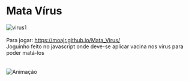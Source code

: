 # Mata Vírus<br />
![virus1](https://user-images.githubusercontent.com/99083242/173399915-5e7a64b4-c592-4db6-8cd4-9f2404efbfbb.png)
<br /><br />
Para jogar: https://moajr.github.io/Mata_Virus/ <br />
 Joguinho feito no javascript onde deve-se aplicar vacina nos vírus para poder matá-los
<br /><br /><br />![Animação](https://user-images.githubusercontent.com/99083242/173403114-aa09f40f-084c-4105-8ddf-c7dab0d25e9c.gif)
